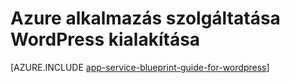 <properties 
    pageTitle="Azure alkalmazás szolgáltatása WordPress kialakítása" 
    description="Ismerje meg, hogy az ajánlott eljárások kidolgozása és WordPress méretezés a Azure." 
    keywords="alkalmazás szolgáltatás, az azure alkalmazás szolgáltatás, a méretarány wordpress, méretezhető wordpress, wordpress"
    services="app-service" 
    documentationCenter="" 
    authors="sunbuild" 
    manager="wpickett" 
    editor=""/>

<tags 
    ms.service="app-service" 
    ms.workload="na" 
    ms.tgt_pltfrm="na" 
    ms.devlang="na" 
    ms.topic="article" 
    ms.date="02/26/2016" 
    ms.author="sunbuild"/>

# <a name="developing-wordpress-on-azure-app-service"></a>Azure alkalmazás szolgáltatása WordPress kialakítása

[AZURE.INCLUDE [app-service-blueprint-guide-for-wordpress](../../includes/app-service-blueprint-guide-for-wordpress.md)]